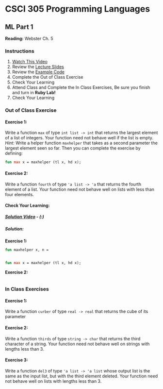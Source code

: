 # CSCI 305 Programming Languages

## ML Part 1

**Reading:** Webster Ch. 5

### Instructions
1. [Watch This Video](https://youtu.be/pBwpRivrhN4)
2. Review the [Lecture Slides](slides/Lecture13_14.pdf)
3. Review the [Example Code](https://github.com/CSCI305/csci305-ml-examples/blob/master/ml1.sml)
4. Complete the Out of Class Exercise
5. Check Your Learning
6. Attend Class and Complete the In Class Exercises, Be sure you finish and turn in **Ruby Lab!**
7. Check Your Learning

### Out of Class Exercise

#### Exercise 1:
Write a function `max` of type `int list -> int` that returns the largest element of a list of integers. Your function need not behave well if the list is empty. *Hint:*  Write a helper function `maxhelper` that takes as a second parameter the largest element seen so far. Then you can complete the exercise by defining:

```ml
fun max x = maxhelper (tl x, hd x);
```

#### Exercise 2:
Write a function `fourth` of type `'a list -> 'a`  that returns the fourth element of a list. Your function need not behave well on lists with less than four elements.

#### Check Your Learning:

##### [Solution Video]() - (:)

##### Solution:

**Exercise 1:**
```ml
fun maxhelper x, n =


fun max x = maxhelper (tl x, hd x);
```

**Exercise 2:**
```ml
```

### In Class Exercises

#### Exercise 1:
Write a function `curber` of type `real -> real` that returns the cube of its parameter

#### Exercise 2:
Write a function `thirds` of type `string -> char` that returns the third character of a string. Your function need not behave well on strings with lengths less than 3.

#### Exercise 3:
Write a function `del3` of type `'a list -> 'a list` whose output list is the same as the input list, but with the third element deleted. Your function need not behave well on lists with lengths less than 3.

<!--
#### Check Your Learning:

##### Solution:

**Exercise 1:**
```ml
fun cuber x:real = x * x * x;
```

**Exercise 2:**
```ml
fun thirds s = hd ( tl ( tl (explode s));
```

**Exercise 3:**
```ml
fun del3 x = (hd x :: hd (tl x) :: nil) @ tl (tl (tl x));
```
e sort3(b, a, c);
```
-->
